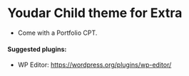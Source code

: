 Youdar Child theme for Extra
====

- Come with a Portfolio CPT.

#### Suggested plugins:

- WP Editor: https://wordpress.org/plugins/wp-editor/
